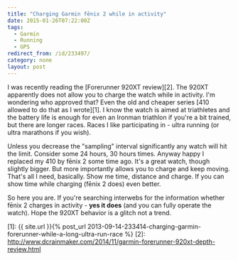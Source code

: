 ```yaml
---
title: "Charging Garmin fēnix 2 while in activity"
date: 2015-01-26T07:22:00Z
tags:
  - Garmin
  - Running
  - GPS
redirect_from: /id/233497/
category: none
layout: post
---
```

I was recently reading the [Forerunner 920XT review][2]. The 920XT apparently does not allow you to charge the watch while in activity. I'm wondering who approved that? Even the old and cheaper series [410 allowed to do that as I wrote][1]. I know the watch is aimed at triathletes and the battery life is enough for even an Ironman triathlon if you're a bit trained, but there are longer races. Races I like participating in - ultra running (or ultra marathons if you wish). 

<!-- excerpt -->

Unless you decrease the "sampling" interval significantly any watch will hit the limit. Consider some 24 hours, 30 hours times. Anyway happy I replaced my 410 by fēnix 2 some time ago. It's a great watch, though slightly bigger. But more importantly allows you to charge and keep moving. That's all I need, basically. Show me time, distance and charge. If you can show time while charging (fēnix 2 does) even better.

So here you are. If you're searching interwebs for the information whether fēnix 2 charges in activity - **yes it does** (and you can fully operate the watch). Hope the 920XT behavior is a glitch not a trend.    

[1]: {{ site.url }}{% post_url 2013-09-14-233414-charging-garmin-forerunner-while-a-long-ultra-run-race %}
[2]: http://www.dcrainmaker.com/2014/11/garmin-forerunner-920xt-depth-review.html